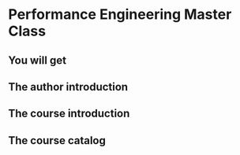 #  Performance Engineering Master Class

##  You will get


##  The author introduction


##  The course introduction

##  The course catalog


